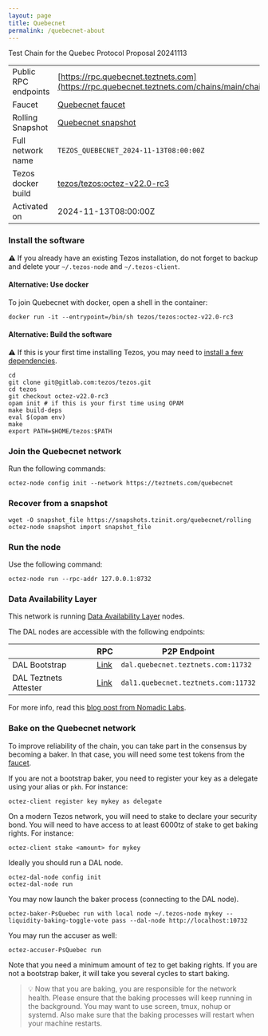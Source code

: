 ```yaml
---
layout: page
title: Quebecnet
permalink: /quebecnet-about
---
```


Test Chain for the Quebec Protocol Proposal 20241113

| | |
|-------|---------------------|
| Public RPC endpoints | [https://rpc.quebecnet.teztnets.com](https://rpc.quebecnet.teztnets.com/chains/main/chain_id)<br/> |
| Faucet | [Quebecnet faucet](https://faucet.quebecnet.teztnets.com) |
| Rolling Snapshot | [Quebecnet snapshot](https://snapshots.tzinit.org/quebecnet/rolling) |
| Full network name | `TEZOS_QUEBECNET_2024-11-13T08:00:00Z` |
| Tezos docker build | [tezos/tezos:octez-v22.0-rc3](https://hub.docker.com/r/tezos/tezos/tags?page=1&ordering=last_updated&name=octez-v22.0-rc3) |
| Activated on | 2024-11-13T08:00:00Z |





### Install the software

⚠️  If you already have an existing Tezos installation, do not forget to backup and delete your `~/.tezos-node` and `~/.tezos-client`.



#### Alternative: Use docker

To join Quebecnet with docker, open a shell in the container:

```
docker run -it --entrypoint=/bin/sh tezos/tezos:octez-v22.0-rc3
```


#### Alternative: Build the software

⚠️  If this is your first time installing Tezos, you may need to [install a few dependencies](https://tezos.gitlab.io/introduction/howtoget.html#setting-up-the-development-environment-from-scratch).

```
cd
git clone git@gitlab.com:tezos/tezos.git
cd tezos
git checkout octez-v22.0-rc3
opam init # if this is your first time using OPAM
make build-deps
eval $(opam env)
make
export PATH=$HOME/tezos:$PATH
```

### Join the Quebecnet network

Run the following commands:

```
octez-node config init --network https://teztnets.com/quebecnet

```


### Recover from a snapshot

```
wget -O snapshot_file https://snapshots.tzinit.org/quebecnet/rolling
octez-node snapshot import snapshot_file
```


### Run the node

Use the following command:

```
octez-node run --rpc-addr 127.0.0.1:8732
```




### Data Availability Layer

This network is running [Data Availability Layer](https://tezos.gitlab.io/shell/dal.html) nodes.


The DAL nodes are accessible with the following endpoints:

| | RPC | P2P Endpoint |
|------------|---------|--------------|
| DAL Bootstrap | [Link](https://dal-bootstrap-rpc.quebecnet.teztnets.com/p2p/gossipsub/scores) | `dal.quebecnet.teztnets.com:11732` |
| DAL Teztnets Attester | [Link](https://dal-attester-rpc.quebecnet.teztnets.com/p2p/gossipsub/scores) | `dal1.quebecnet.teztnets.com:11732` |


For more info, read this [blog post from Nomadic Labs](https://research-development.nomadic-labs.com/data-availability-layer-tezos.html).



### Bake on the Quebecnet network

To improve reliability of the chain, you can take part in the consensus by becoming a baker. In that case, you will need some test tokens from the [faucet](https://faucet.quebecnet.teztnets.com).

If you are not a bootstrap baker, you need to register your key as a delegate using your alias or `pkh`. For instance:
```bash=2
octez-client register key mykey as delegate
```

On a modern Tezos network, you will need to stake to declare your security bond.  You will need to have access to at least 6000tz of stake to get baking rights. For instance:
```
octez-client stake <amount> for mykey
```	

Ideally you should run a DAL node.
```
octez-dal-node config init
octez-dal-node run
```

You may now launch the baker process (connecting to the DAL node).
```bash=3
octez-baker-PsQuebec run with local node ~/.tezos-node mykey --liquidity-baking-toggle-vote pass --dal-node http://localhost:10732
```

You may run the accuser as well:
```bash=3
octez-accuser-PsQuebec run
```

Note that you need a minimum amount of tez to get baking rights. If you are not a bootstrap baker, it will take you several cycles to start baking.

> 💡 Now that you are baking, you are responsible for the network health. Please ensure that the baking processes will keep running in the background. You may want to use screen, tmux, nohup or systemd. Also make sure that the baking processes will restart when your machine restarts.



